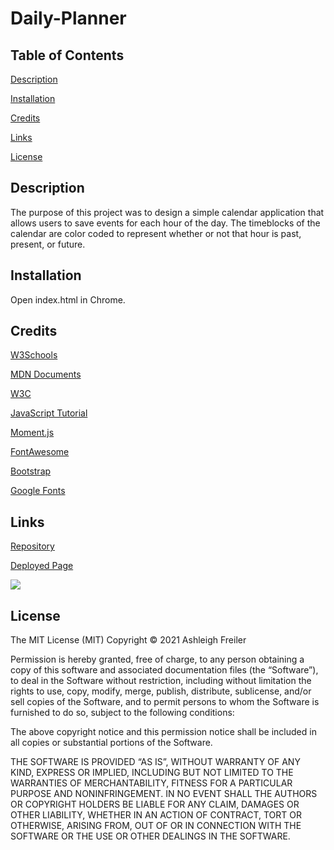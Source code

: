 # Daily-Planner

## Table of Contents

[Description](#description)

[Installation](#installation)

[Credits](#credits)

[Links](#links)

[License](#license)

## Description

The purpose of this project was to design a simple calendar application that allows users to save events for each hour of the day. The timeblocks of the calendar are color coded to represent whether or not that hour is past, present, or future.

## Installation

Open index.html in Chrome.

## Credits

[W3Schools](https://www.w3schools.com)

[MDN Documents](https://developer.mozilla.org/en-US/docs/Learn)

[W3C](https://www.w3.org/)

[JavaScript Tutorial](https://javascripttutorial.net/)

[Moment.js](https://momentjs.com/)

[FontAwesome](https://fontawesome.com/)

[Bootstrap](https://getbootstrap.com/)

[Google Fonts](https://fonts.google.com/)

## Links

[Repository](https://github.com/ARFreiler/Daily-Planner)

[Deployed Page](https://arfreiler.github.io/Daily-Planner/)

![](https://user-images.githubusercontent.com/75546695/113512482-d3d83f00-9532-11eb-9b17-b6129c0269e6.png)

## License

The MIT License (MIT) Copyright © 2021 Ashleigh Freiler

Permission is hereby granted, free of charge, to any person obtaining a copy of this software and associated documentation files (the “Software”), to deal in the Software without restriction, including without limitation the rights to use, copy, modify, merge, publish, distribute, sublicense, and/or sell copies of the Software, and to permit persons to whom the Software is furnished to do so, subject to the following conditions:

The above copyright notice and this permission notice shall be included in all copies or substantial portions of the Software.

THE SOFTWARE IS PROVIDED “AS IS”, WITHOUT WARRANTY OF ANY KIND, EXPRESS OR IMPLIED, INCLUDING BUT NOT LIMITED TO THE WARRANTIES OF MERCHANTABILITY, FITNESS FOR A PARTICULAR PURPOSE AND NONINFRINGEMENT. IN NO EVENT SHALL THE AUTHORS OR COPYRIGHT HOLDERS BE LIABLE FOR ANY CLAIM, DAMAGES OR OTHER LIABILITY, WHETHER IN AN ACTION OF CONTRACT, TORT OR OTHERWISE, ARISING FROM, OUT OF OR IN CONNECTION WITH THE SOFTWARE OR THE USE OR OTHER DEALINGS IN THE SOFTWARE.
